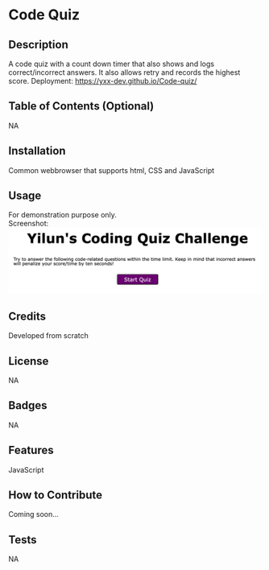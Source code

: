 # Code Quiz

## Description
A code quiz with a count down timer that also shows and logs correct/incorrect answers. It also allows retry and records the highest score. Deployment: https://yxx-dev.github.io/Code-quiz/

## Table of Contents (Optional)
NA

## Installation
Common webbrowser that supports html, CSS and JavaScript

## Usage
For demonstration purpose only. <br />
Screenshot: <br />
![alt text](/assets/images/Screenshot.png)

## Credits
Developed from scratch

## License
NA

## Badges
NA

## Features
JavaScript

## How to Contribute
Coming soon...

## Tests
NA
